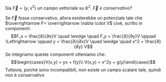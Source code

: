 Sia $\overrightarrow F = (y, x^2)$  un campo vettoriale su $\mathbb R^2$. *$\overrightarrow F$ è conservativo?*

Se $\overrightarrow F$ fosse conservativo, allora esisterebbe un potenziale tale che $\overrightarrow F= \overrightarrow \nabla \cdot V$ cioè, scritto in componenti: $$F_x = \frac{∂}{∂x}V \quad \wedge \quad F_y = \frac{∂}{∂y}V \qquad \Leftrightarrow  \qquad y = \frac{∂}{∂x}V \quad \wedge \quad x^2 = \frac{∂}{∂y} V$$
Se integriamo queste componenti otteniamo che: $$\begin{cases}V(x,y) = yx + f(y)\\ V(x,y) = x^2y + g(y)\end{cases}$$Tuttavia, poiché sono incompatibili, non esiste un campo scalare tale, quindi non è conservativo